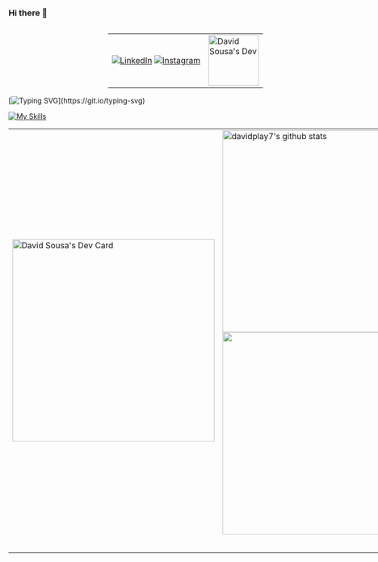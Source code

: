 
                
### Hi there 👋
###
<table cellspacing="0" cellpadding="0" style="border:0; display: flex; align-items: center;  position: relative;  z-index:-5;  justify-content: end;">
    <tr>
            <td>
                    
[![LinkedIn](https://img.shields.io/badge/LinkedIn-000?style=for-the-badge&logo=linkedin&logoColor=0E76A8)](https://www.linkedin.com/in/david-sousa-da-silva/)
[![Instagram](https://img.shields.io/badge/Instagram-000?style=for-the-badge&logo=instagram)](https://www.instagram.com/davidsousa.dev/)                    
            </td>
            <td>
                    <a href="https://github.com/davidplay7">
                            <img src="https://www.tramaweb.com.br/wp-content/uploads/2019/10/f6719fd6-tenor.gif" width="100" alt="David Sousa's Dev"/>
                    </a>
            </td>
    </tr>
        


</table>

[![Typing SVG](https://readme-typing-svg.demolab.com/?lines=Full+Stack+Developer+Jr.)](https://git.io/typing-svg)


[![My Skills](https://skillicons.dev/icons?i=html,css,js,python,php,nodejs,java,react)](https://skillicons.dev)

<table cellspacing="0" cellpadding="0" style="width: fit-content; border:0; max-width: fit-content">
        <tr>
                <td>
                        <a href="https://app.daily.dev/davidplay7">
                                <img src="https://api.daily.dev/devcards/2d7ef0c6132e4f9aabb9c817d8867029.png?r=gsg" width="400" alt="David Sousa's Dev Card"/>
                        </a>
                </td>
                <td>
                        <table style="width: fit-content; border:0;">
                                <tr>
                                        <a href="https://github.com/davidplay7">
                                               <img src="https://github-readme-stats.vercel.app/api?username=davidplay7&show_icons=true&theme=radical&include_all_commits=true"
                                                        alt="davidplay7's github stats" width="400"/>
                                        </a> 
                                </tr>
                          <br/>
                                <tr> 
                                              <a href="https://github.com/davidplay7">
                                                                   <img src="https://github-readme-stats.vercel.app/api/top-langs/?username=davidplay7&layout=donut&theme=dark&hide_border=true&langs_count=6"
                                                                          width="400" /></a>
                                </tr>
                        </table>
                </td>
        </tr>
</table>
